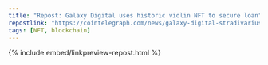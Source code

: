 ```yaml
---
title: "Repost: Galaxy Digital uses historic violin NFT to secure loan"
repostlink: "https://cointelegraph.com/news/galaxy-digital-stradivarius-violin-nft-loan"
tags: [NFT, blockchain]
---
```


{% include embed/linkpreview-repost.html %}
